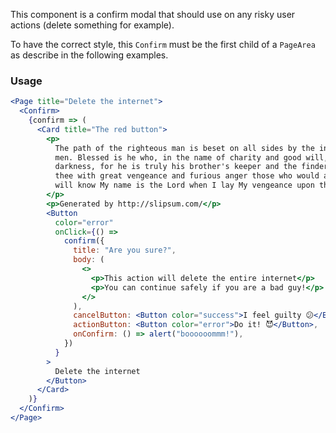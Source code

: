 This component is a confirm modal that should use on any risky user actions (delete something for example).

To have the correct style, this `Confirm` must be the first child of a `PageArea` as describe in the following examples.

### Usage

```jsx
<Page title="Delete the internet">
  <Confirm>
    {confirm => (
      <Card title="The red button">
        <p>
          The path of the righteous man is beset on all sides by the iniquities of the selfish and the tyranny of evil
          men. Blessed is he who, in the name of charity and good will, shepherds the weak through the valley of
          darkness, for he is truly his brother's keeper and the finder of lost children. And I will strike down upon
          thee with great vengeance and furious anger those who would attempt to poison and destroy My brothers. And you
          will know My name is the Lord when I lay My vengeance upon thee.
        </p>
        <p>Generated by http://slipsum.com/</p>
        <Button
          color="error"
          onClick={() =>
            confirm({
              title: "Are you sure?",
              body: (
                <>
                  <p>This action will delete the entire internet</p>
                  <p>You can continue safely if you are a bad guy!</p>
                </>
              ),
              cancelButton: <Button color="success">I feel guilty 😕</Button>,
              actionButton: <Button color="error">Do it! 😈</Button>,
              onConfirm: () => alert("boooooommm!"),
            })
          }
        >
          Delete the internet
        </Button>
      </Card>
    )}
  </Confirm>
</Page>
```

